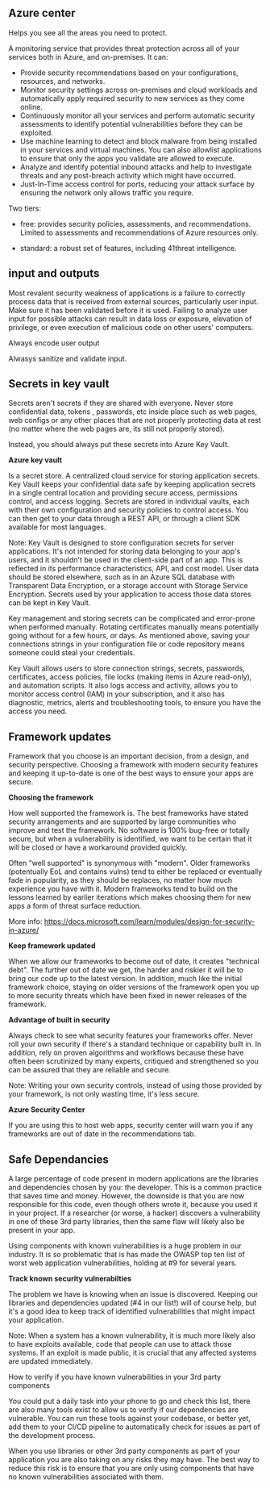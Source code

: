 ## Azure center

Helps you see all the areas you need to protect. 

A monitoring service that provides threat protection across all of your services both in Azure, and on-premises. It can:

-  Provide security recommendations based on your configurations, resources, and networks.
-  Monitor security settings across on-premises and cloud workloads and automatically apply required security to new services as they come online.
-  Continuously monitor all your services and perform automatic security assessments to identify potential vulnerabilities before they can be exploited.
-  Use machine learning to detect and block malware from being installed in your services and virtual machines. You can also allowlist applications to ensure that only the apps you validate are allowed to execute.
-  Analyze and identify potential inbound attacks and help to investigate threats and any post-breach activity which might have occurred.
-  Just-In-Time access control for ports, reducing your attack surface by ensuring the network only allows traffic you require.


Two tiers: 

- free: provides security policies, assessments, and recommendations. Limited to assessments and recommendations of Azure resources only.

- standard: a robust set of features, including 41threat intelligence.


## input and outputs 

Most revalent security weakness of applications is a failure to correctly process data that is received from external sources, particularly user input. Make sure it has been validated before it is used. Failing to analyze user input for possible attacks can result in data loss or exposure, elevation of privilege, or even execution of malicious code on other users' computers.

Always encode user output

Alwasys sanitize and validate input.

## Secrets in key vault

Secrets aren't secrets if they are shared with everyone. Never store confidential data, tokens , passwords, etc inside place such as web pages, web configs or any other places that are not properly protecting data at rest (no matter where the web pages are, its still not properly stored). 

Instead, you should always put these secrets into Azure Key Vault.

**Azure key vault**

Is a secret store. A centralized cloud service for storing application secrets. Key Vault keeps your confidential data safe by keeping application secrets in a single central location and providing secure access, permissions control, and access logging. Secrets are stored in individual vaults, each with their own configuration and security policies to control access. You can then get to your data through a REST API, or through a client SDK available for most languages.

Note: Key Vault is designed to store configuration secrets for server applications. It's not intended for storing data belonging to your app's users, and it shouldn't be used in the client-side part of an app. This is reflected in its performance characteristics, API, and cost model. User data should be stored elsewhere, such as in an Azure SQL database with Transparent Data Encryption, or a storage account with Storage Service Encryption. Secrets used by your application to access those data stores can be kept in Key Vault.

Key management and storing secrets can be complicated and error-prone when performed manually. Rotating certificates manually means potentially going without for a few hours, or days. As mentioned above, saving your connections strings in your configuration file or code repository means someone could steal your credentials.

Key Vault allows users to store connection strings, secrets, passwords, certificates, access policies, file locks (making items in Azure read-only), and automation scripts. It also logs access and activity, allows you to monitor access control (IAM) in your subscription, and it also has diagnostic, metrics, alerts and troubleshooting tools, to ensure you have the access you need.


## Framework updates

Framework that you choose is an important decision, from a design, and security perspective. Choosing a framework with modern security features and keeping it up-to-date is one of the best ways to ensure your apps are secure.

**Choosing the framework**

How well supported the framework is. The best frameworks have stated security arrangements and are supported by large communities who improve and test the framework. No software is 100% bug-free or totally secure, but when a vulnerability is identified, we want to be certain that it will be closed or have a workaround provided quickly.

Often "well supported" is synonymous with "modern". Older frameworks (potentually EoL and contains vulns) tend to either be replaced or eventually fade in popularity, as they should be replaces, no matter how much experience you have with it. Modern frameworks tend to build on the lessons learned by earlier iterations which makes choosing them for new apps a form of threat surface reduction.

More info: https://docs.microsoft.com/learn/modules/design-for-security-in-azure/

**Keep framework updated**

When we allow our frameworks to become out of date, it creates "technical debt". The further out of date we get, the harder and riskier it will be to bring our code up to the latest version. In addition, much like the initial framework choice, staying on older versions of the framework open you up to more security threats which have been fixed in newer releases of the framework.

**Advantage of built in security**

Always check to see what security features your frameworks offer. Never roll your own security if there's a standard technique or capability built in. In addition, rely on proven algorithms and workflows because these have often been scrutinized by many experts, critiqued and strengthened so you can be assured that they are reliable and secure.

Note: Writing your own security controls, instead of using those provided by your framework, is not only wasting time, it's less secure.

**Azure Security Center**

If you are using this to host web apps, security center will warn you if any frameworks are out of date in the recommendations tab. 


## Safe Dependancies

A large percentage of code present in modern applications are the libraries and dependencies chosen by you: the developer. This is a common practice that saves time and money. However, the downside is that you are now responsible for this code, even though others wrote it, because you used it in your project. If a researcher (or worse, a hacker) discovers a vulnerability in one of these 3rd party libraries, then the same flaw will likely also be present in your app.

Using components with known vulnerabilities is a huge problem in our industry. It is so problematic that is has made the OWASP top ten list of worst web application vulnerabilities, holding at #9 for several years.

**Track known security vulnerabilties**

The problem we have is knowing when an issue is discovered. Keeping our libraries and dependencies updated (#4 in our list!) will of course help, but it's a good idea to keep track of identified vulnerabilities that might impact your application.

Note: When a system has a known vulnerability, it is much more likely also to have exploits available, code that people can use to attack those systems. If an exploit is made public, it is crucial that any affected systems are updated immediately.

How to verify if you have known vulnerabilities in your 3rd party components

You could put a daily task into your phone to go and check this list, there are also many tools exist to allow us to verify if our dependencies are vulnerable. You can run these tools against your codebase, or better yet, add them to your CI/CD pipeline to automatically check for issues as part of the development process.

When you use libraries or other 3rd party components as part of your application you are also taking on any risks they may have. The best way to reduce this risk is to ensure that you are only using components that have no known vulnerabilities associated with them.
